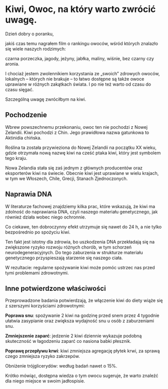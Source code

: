 # Kiwi, Owoc, na który warto zwrócić uwagę.

Dzień dobry o poranku,

jakiś czas temu nagrałem film o rankingu owoców, wśród których znalazło się wiele naszych rodzimych:

czarna porzeczka, jagody, jeżyny, jabłka, maliny, wiśnie, bez czarny czy aronia.

I chociaż jestem zwolennikiem korzystania ze „swoich” zdrowych owoców, lokalnych – których nie brakuje – to łatwo dostępne są także owoce uprawiane w różnych zakątkach świata. I po nie też warto od czasu do czasu sięgać.

Szczególną uwagę zwróciłbym na kiwi.

## Pochodzenie

Wbrew powszechnemu przekonaniu, owoc ten nie pochodzi z Nowej Zelandii. Kiwi pochodzi z Chin. Jego prawidłowa nazwa gatunkowa to Aktinidia chińska.

Roślina ta została przywieziona do Nowej Zelandii na początku XX wieku, gdzie otrzymała nową nazwę kiwi na cześć ptaka kiwi, który jest symbolem tego kraju.

Nowa Zelandia stała się zaś jednym z głównych producentów oraz eksporterów kiwi na świecie. Obecnie kiwi jest uprawiane w wielu krajach, w tym we Włoszech, Chile, Grecji, Stanach Zjednoczonych.

## Naprawia DNA

W literaturze fachowej znajdziemy kilka prac, które wskazują, że kiwi ma zdolność do naprawiania DNA, czyli naszego materiału genetycznego, jak również działa wobec niego ochronnie.

Co ciekawe, ten dobroczynny efekt utrzymuje się nawet do 24 h, a nie tylko bezpośrednio po spożyciu kiwi.

Ten fakt jest istotny dla zdrowia, bo uszkodzenia DNA przekładają się na zwiększone ryzyko rozwoju różnych chorób, w tym schorzeń neurodegeneracyjnych. Do tego zaburzenia w strukturze materiału genetycznego przyspieszają starzenie się naszego ciała.

W rezultacie: regularne spożywanie kiwi może pomóc ustrzec nas przed tymi problemami zdrowotnymi.

## Inne potwierdzone właściwości

Przeprowadzone badania potwierdzają, że włączenie kiwi do diety wiąże się z szerszymi korzyściami zdrowotnymi:

**Poprawa snu**: spożywanie 2 kiwi na godzinę przed snem przez 4 tygodnie ułatwia zasypianie oraz zwiększa wydajność snu u osób z zaburzeniami snu.

**Zmniejszenie zaparć**: jedzenie 2 kiwi dziennie wykazuje podobną skuteczność w łagodzeniu zaparć co nasiona babki płesznik.

**Poprawę przepływu krwi**: kiwi zmniejsza agregację płytek krwi, za sprawą czego zmniejsza ryzyko zakrzepów.

Obniżenie trójglicerydów: według badań nawet o 15%.

Krótko mówiąc, dostępna wiedza o tym owocu sugeruje, że warto znaleźć dla niego miejsce w swoim jadłospisie.